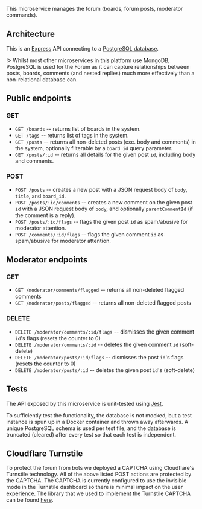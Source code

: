 This microservice manages the forum (boards, forum posts, moderator commands).

## Architecture

This is an [Express](https://expressjs.com/) API connecting to a [PostgreSQL database](https://www.postgresql.org/).

!> Whilst most other microservices in this platform use MongoDB, PostgreSQL is used for the Forum as it can capture relationships between posts, boards, comments (and nested replies) much more effectively than a non-relational database can.

## Public endpoints

### GET

- `GET /boards` -- returns list of boards in the system.
- `GET /tags` -- returns list of tags in the system.
- `GET /posts` -- returns all non-deleted posts (exc. body and comments) in the system, optionally filterable by a `board_id` query parameter.
- `GET /posts/:id` -- returns all details for the given post `id`, including body and comments.

### POST

- `POST /posts` -- creates a new post with a JSON request body of `body`, `title`, and `board_id`.
- `POST /posts/:id/comments` -- creates a new comment on the given post `id` with a JSON request body of `body`, and optionally `parentCommentId` (if the comment is a reply).
- `POST /posts/:id/flags` -- flags the given post `id` as spam/abusive for moderator attention.
- `POST /comments/:id/flags` -- flags the given comment `id` as spam/abusive for moderator attention.

## Moderator endpoints

### GET

- `GET /moderator/comments/flagged` -- returns all non-deleted flagged comments
- `GET /moderator/posts/flagged` -- returns all non-deleted flagged posts

### DELETE

- `DELETE /moderator/comments/:id/flags` -- dismisses the given comment `id`'s flags (resets the counter to 0)
- `DELETE /moderator/comments/:id` -- deletes the given comment `id` (soft-delete)
- `DELETE /moderator/posts/:id/flags` -- dismisses the post `id`'s flags (resets the counter to 0)
- `DELETE /moderator/posts/:id` -- deletes the given post `id`'s (soft-delete)

## Tests

The API exposed by this microservice is unit-tested using [Jest](https://jestjs.io/).

To sufficiently test the functionality, the database is not mocked, but a test instance is spun up in a Docker container and thrown away afterwards. A unique PostgreSQL schema is used per test file, and the database is truncated (cleared) after every test so that each test is independent.

## Cloudflare Turnstile

To protect the forum from bots we deployed a CAPTCHA using Cloudflare's Turnstile technology. All of the above listed POST actions are protected by the CAPTCHA. The CAPTCHA is currently configured to use the invisible mode in the Turnstile dashboard so there is minimal impact on the user experience. The library that we used to implement the Turnstile CAPTCHA can be found [here](https://github.com/marsidev/react-turnstile).
